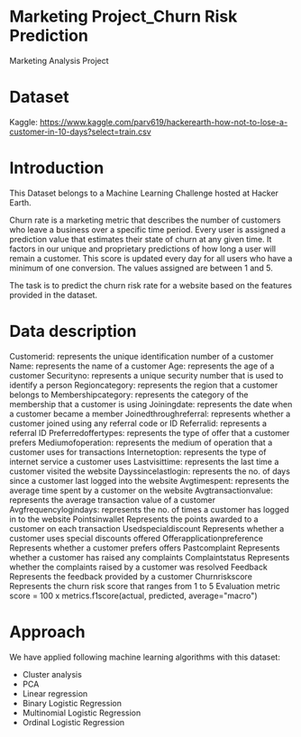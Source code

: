 # Marketing Project_Churn Risk Prediction
Marketing Analysis Project


# Dataset
Kaggle: https://www.kaggle.com/parv619/hackerearth-how-not-to-lose-a-customer-in-10-days?select=train.csv


# Introduction
This Dataset belongs to a Machine Learning Challenge hosted at Hacker Earth.

Churn rate is a marketing metric that describes the number of customers who leave a business over a specific time period. Every user is assigned a prediction value that estimates their state of churn at any given time. It factors in our unique and proprietary predictions of how long a user will remain a customer. This score is updated every day for all users who have a minimum of one conversion. The values assigned are between 1 and 5.

The task is to predict the churn risk rate for a website based on the features provided in the dataset.

# Data description
Customerid: represents the unique identification number of a customer
Name: represents the name of a customer 
Age: represents the age of a customer
Securityno: represents a unique security number that is used to identify a person
Regioncategory: represents the region that a customer belongs to 
Membershipcategory: represents the category of the membership that a customer is using
Joiningdate: represents the date when a customer became a member 
Joinedthroughreferral: represents whether a customer joined using any referral code or ID 
Referralid: represents a referral ID
Preferredoffertypes: represents the type of offer that a customer prefers
Mediumofoperation: represents the medium of operation that a customer uses for transactions
Internetoption: represents the type of internet service a customer uses 
Lastvisittime: represents the last time a customer visited the website 
Dayssincelastlogin: represents the no. of days since a customer last logged into the website
Avgtimespent: represents the average time spent by a customer on the website
Avgtransactionvalue: represents the average transaction value of a customer
Avgfrequencylogindays: represents the no. of times a customer has logged in to the website 
Pointsinwallet Represents the points awarded to a customer on each transaction 
Usedspecialdiscount Represents whether a customer uses special discounts offered 
Offerapplicationpreference Represents whether a customer prefers offers 
Pastcomplaint Represents whether a customer has raised any complaints
Complaintstatus Represents whether the complaints raised by a customer was resolved 
Feedback Represents the feedback provided by a customer 
Churnriskscore Represents the churn risk score that ranges from 1 to 5 Evaluation metric score = 100 x metrics.f1score(actual, predicted, average="macro")

# Approach
We have applied following machine learning algorithms with this dataset:
- Cluster analysis
- PCA
- Linear regression
- Binary Logistic Regression
- Multinomial Logistic Regression
- Ordinal Logistic Regression
